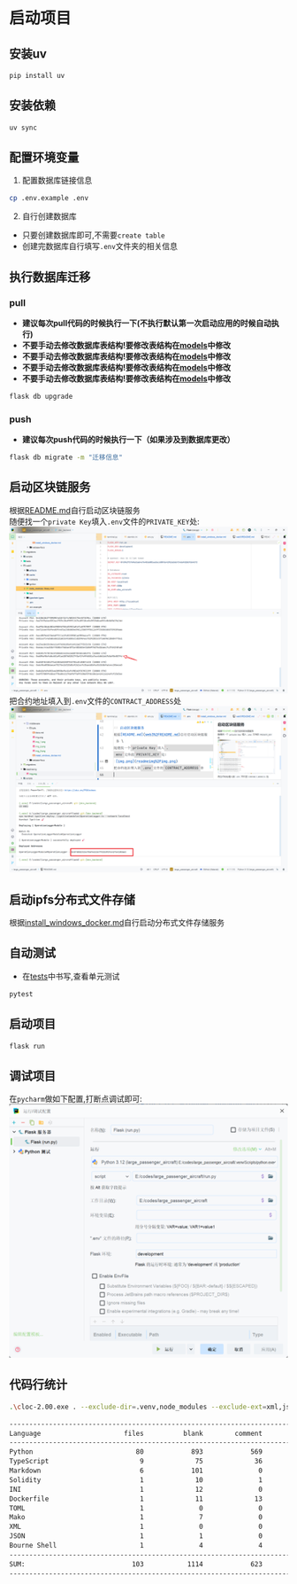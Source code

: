 # 启动项目

## 安装uv

```bash
pip install uv 
```

## 安装依赖

```bash
uv sync 
```

## 配置环境变量

1. 配置数据库链接信息

```bash
cp .env.example .env
```

2. 自行创建数据库

- 只要创建数据库即可,不需要`create table`
- 创建完数据库自行填写`.env`文件夹的相关信息

## 执行数据库迁移
### pull
- **建议每次pull代码的时候执行一下(不执行默认第一次启动应用的时候自动执行)**  
- **不要手动去修改数据库表结构!要修改表结构在[models](app%2Fmodels)中修改**
- **不要手动去修改数据库表结构!要修改表结构在[models](app%2Fmodels)中修改**
- **不要手动去修改数据库表结构!要修改表结构在[models](app%2Fmodels)中修改**
- **不要手动去修改数据库表结构!要修改表结构在[models](app%2Fmodels)中修改**

```bash
flask db upgrade 
```
### push
- **建议每次push代码的时候执行一下（如果涉及到数据库更改）**

```bash
flask db migrate -m "迁移信息" 
```

## 启动区块链服务
根据[README.md](web3%2FREADME.md)自行启动区块链服务 \
随便找一个`private Key`填入`.env`文件的`PRIVATE_KEY`处:
![img.png](readmeimg%2Fimg.png) 
把合约地址填入到`.env`文件的`CONTRACT_ADDRESS`处
![img1.png](readmeimg%2Fimg1.png)
## 启动ipfs分布式文件存储
根据[install_windows_docker.md](docker%2Fmiddleware%2Fipfs%2Finstall_windows_docker.md)自行启动分布式文件存储服务

## 自动测试

- 在[tests](tests)中书写,查看单元测试
```bash
pytest 
```

## 启动项目
```bash
flask run
```
## 调试项目
在`pycharm`做如下配置,打断点调试即可:
![img_1.png](readmeimg%2Fimg_1.png)

## 代码行统计
```bash
.\cloc-2.00.exe . --exclude-dir=.venv,node_modules --exclude-ext=xml,json
```
```markdown
-------------------------------------------------------------------------------
Language                     files          blank        comment           code
-------------------------------------------------------------------------------
Python                          80            893            569           5070
TypeScript                       9             75             36            712
Markdown                         6            101              0            407
Solidity                         1             10              1             42
INI                              1             12              0             38
Dockerfile                       1             11             13             32
TOML                             1              0              0             22
Mako                             1              7              0             17
XML                              1              0              0             10
JSON                             1              1              0              7
Bourne Shell                     1              4              4              5
-------------------------------------------------------------------------------
SUM:                           103           1114            623           6362
-------------------------------------------------------------------------------
```